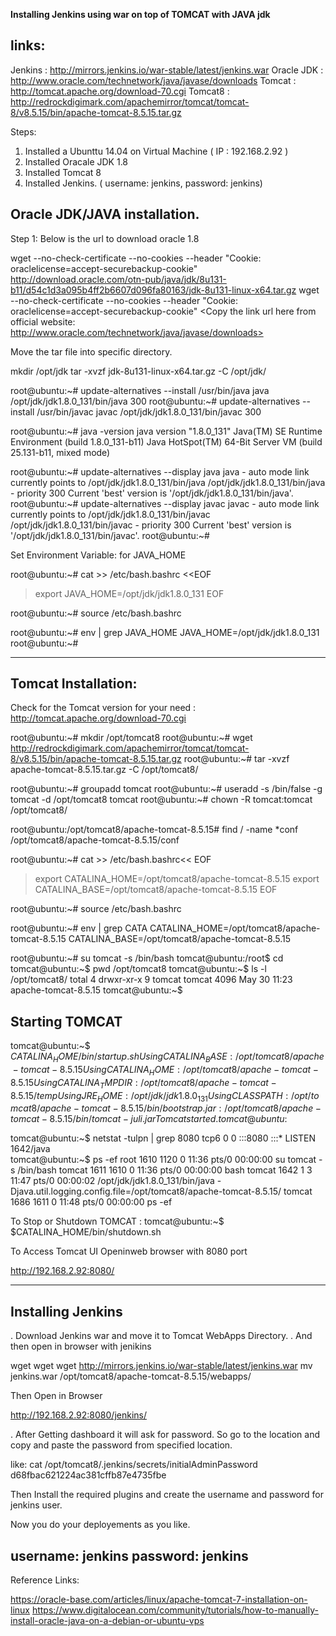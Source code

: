 **Installing Jenkins using war on top of TOMCAT with JAVA jdk**
  
links: 
-----
Jenkins     : http://mirrors.jenkins.io/war-stable/latest/jenkins.war
Oracle JDK  : http://www.oracle.com/technetwork/java/javase/downloads
Tomcat      : http://tomcat.apache.org/download-70.cgi
Tomcat8     : http://redrockdigimark.com/apachemirror/tomcat/tomcat-8/v8.5.15/bin/apache-tomcat-8.5.15.tar.gz


Steps:

1. Installed a Ubunttu 14.04 on Virtual Machine ( IP : 192.168.2.92 )
2. Installed Oracale JDK 1.8
3. Installed Tomcat 8 
4. Installed Jenkins. ( username: jenkins, password: jenkins)




Oracle JDK/JAVA installation.
------------------------
Step 1: Below is the url to download oracle 1.8

wget --no-check-certificate --no-cookies --header "Cookie: oraclelicense=accept-securebackup-cookie" http://download.oracle.com/otn-pub/java/jdk/8u131-b11/d54c1d3a095b4ff2b6607d096fa80163/jdk-8u131-linux-x64.tar.gz
wget --no-check-certificate --no-cookies --header "Cookie: oraclelicense=accept-securebackup-cookie" <Copy the link url here from official website: http://www.oracle.com/technetwork/java/javase/downloads>

Move the tar file into specific directory.

mkdir /opt/jdk
tar -xvzf jdk-8u131-linux-x64.tar.gz -C /opt/jdk/

root@ubuntu:~# update-alternatives --install /usr/bin/java java /opt/jdk/jdk1.8.0_131/bin/java 300
root@ubuntu:~# update-alternatives --install /usr/bin/javac javac /opt/jdk/jdk1.8.0_131/bin/javac 300


root@ubuntu:~# java -version
java version "1.8.0_131"
Java(TM) SE Runtime Environment (build 1.8.0_131-b11)
Java HotSpot(TM) 64-Bit Server VM (build 25.131-b11, mixed mode)

root@ubuntu:~# update-alternatives --display java
java - auto mode
  link currently points to /opt/jdk/jdk1.8.0_131/bin/java
/opt/jdk/jdk1.8.0_131/bin/java - priority 300
Current 'best' version is '/opt/jdk/jdk1.8.0_131/bin/java'.
root@ubuntu:~# update-alternatives --display javac
javac - auto mode
  link currently points to /opt/jdk/jdk1.8.0_131/bin/javac
/opt/jdk/jdk1.8.0_131/bin/javac - priority 300
Current 'best' version is '/opt/jdk/jdk1.8.0_131/bin/javac'.
root@ubuntu:~# 

Set Environment Variable: for JAVA_HOME

root@ubuntu:~# cat >> /etc/bash.bashrc <<EOF
> export JAVA_HOME=/opt/jdk/jdk1.8.0_131
> EOF

root@ubuntu:~# source /etc/bash.bashrc

root@ubuntu:~# env | grep JAVA_HOME
JAVA_HOME=/opt/jdk/jdk1.8.0_131
root@ubuntu:~# 

----------------------------------------------------------------------------------------------------------------
Tomcat Installation:
---------------------

Check for the Tomcat version for your need : http://tomcat.apache.org/download-70.cgi

root@ubuntu:~# mkdir /opt/tomcat8
root@ubuntu:~# wget http://redrockdigimark.com/apachemirror/tomcat/tomcat-8/v8.5.15/bin/apache-tomcat-8.5.15.tar.gz
root@ubuntu:~# tar -xvzf apache-tomcat-8.5.15.tar.gz -C /opt/tomcat8/

root@ubuntu:~# groupadd tomcat
root@ubuntu:~# useradd -s /bin/false -g tomcat -d /opt/tomcat8 tomcat
root@ubuntu:~# chown -R tomcat:tomcat /opt/tomcat8/

root@ubuntu:/opt/tomcat8/apache-tomcat-8.5.15# find / -name *conf
/opt/tomcat8/apache-tomcat-8.5.15/conf

root@ubuntu:~# cat >> /etc/bash.bashrc<< EOF
> export CATALINA_HOME=/opt/tomcat8/apache-tomcat-8.5.15
> export CATALINA_BASE=/opt/tomcat8/apache-tomcat-8.5.15
> EOF

root@ubuntu:~# source /etc/bash.bashrc

root@ubuntu:~# env | grep CATA
CATALINA_HOME=/opt/tomcat8/apache-tomcat-8.5.15
CATALINA_BASE=/opt/tomcat8/apache-tomcat-8.5.15

root@ubuntu:~# su tomcat -s /bin/bash
tomcat@ubuntu:/root$ cd
tomcat@ubuntu:~$ pwd
/opt/tomcat8
tomcat@ubuntu:~$ ls -l /opt/tomcat8/
total 4
drwxr-xr-x 9 tomcat tomcat 4096 May 30 11:23 apache-tomcat-8.5.15
tomcat@ubuntu:~$ 

Starting TOMCAT
--------------
tomcat@ubuntu:~$ $CATALINA_HOME/bin/startup.sh
Using CATALINA_BASE:   /opt/tomcat8/apache-tomcat-8.5.15
Using CATALINA_HOME:   /opt/tomcat8/apache-tomcat-8.5.15
Using CATALINA_TMPDIR: /opt/tomcat8/apache-tomcat-8.5.15/temp
Using JRE_HOME:        /opt/jdk/jdk1.8.0_131
Using CLASSPATH:       /opt/tomcat8/apache-tomcat-8.5.15/bin/bootstrap.jar:/opt/tomcat8/apache-tomcat-8.5.15/bin/tomcat-juli.jar
Tomcat started.
tomcat@ubuntu:~$ 

tomcat@ubuntu:~$ netstat -tulpn | grep 8080
tcp6       0      0 :::8080                 :::*                    LISTEN      1642/java       
tomcat@ubuntu:~$ ps -ef
root      1610  1120  0 11:36 pts/0    00:00:00 su tomcat -s /bin/bash
tomcat    1611  1610  0 11:36 pts/0    00:00:00 bash
tomcat    1642     1  3 11:47 pts/0    00:00:02 /opt/jdk/jdk1.8.0_131/bin/java -Djava.util.logging.config.file=/opt/tomcat8/apache-tomcat-8.5.15/
tomcat    1686  1611  0 11:48 pts/0    00:00:00 ps -ef

To Stop or Shutdown TOMCAT : tomcat@ubuntu:~$ $CATALINA_HOME/bin/shutdown.sh

To Access Tomcat UI Openinweb browser with 8080 port

http://192.168.2.92:8080/

------------------------------------------------------------------------------------------------------
Installing Jenkins
-------------------

. Download Jenkins war and move it to Tomcat WebApps Directory.
. And then open in browser with jenikins

wget wget wget http://mirrors.jenkins.io/war-stable/latest/jenkins.war
mv jenkins.war /opt/tomcat8/apache-tomcat-8.5.15/webapps/

Then Open in Browser

http://192.168.2.92:8080/jenkins/

. After Getting dashboard it will ask for password. So go to the location and copy and paste the password from specified location.

like:  cat /opt/tomcat8/.jenkins/secrets/initialAdminPassword
       d68fbac621224ac381cffb87e4735fbe

Then Install the required plugins and create the username and password for jenkins user.

Now you do your deployements as you like.

username: jenkins
password: jenkins
-----------------------------------------------------------------------------------------------------------

Reference Links:

https://oracle-base.com/articles/linux/apache-tomcat-7-installation-on-linux
https://www.digitalocean.com/community/tutorials/how-to-manually-install-oracle-java-on-a-debian-or-ubuntu-vps


